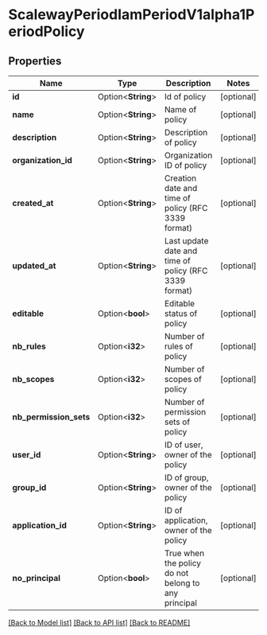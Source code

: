 # ScalewayPeriodIamPeriodV1alpha1PeriodPolicy

## Properties

Name | Type | Description | Notes
------------ | ------------- | ------------- | -------------
**id** | Option<**String**> | Id of policy | [optional]
**name** | Option<**String**> | Name of policy | [optional]
**description** | Option<**String**> | Description of policy | [optional]
**organization_id** | Option<**String**> | Organization ID of policy | [optional]
**created_at** | Option<**String**> | Creation date and time of policy (RFC 3339 format) | [optional]
**updated_at** | Option<**String**> | Last update date and time of policy (RFC 3339 format) | [optional]
**editable** | Option<**bool**> | Editable status of policy | [optional]
**nb_rules** | Option<**i32**> | Number of rules of policy | [optional]
**nb_scopes** | Option<**i32**> | Number of scopes of policy | [optional]
**nb_permission_sets** | Option<**i32**> | Number of permission sets of policy | [optional]
**user_id** | Option<**String**> | ID of user, owner of the policy | [optional]
**group_id** | Option<**String**> | ID of group, owner of the policy | [optional]
**application_id** | Option<**String**> | ID of application, owner of the policy | [optional]
**no_principal** | Option<**bool**> | True when the policy do not belong to any principal | [optional]

[[Back to Model list]](../README.md#documentation-for-models) [[Back to API list]](../README.md#documentation-for-api-endpoints) [[Back to README]](../README.md)


